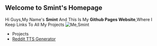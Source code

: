 ## Welcome to Smint's Homepage
Hi Guys,My Name's **Smint** And This Is My **Github Pages Website**,Where I Keep Links To All My Projects
![Me,Smint](https://octodex.github.com/images/inspectocat.png)

- Projects
- [Reddit TTS Generator](https://smintgaming.github.io/RedditTTSGenerator/index.html)
